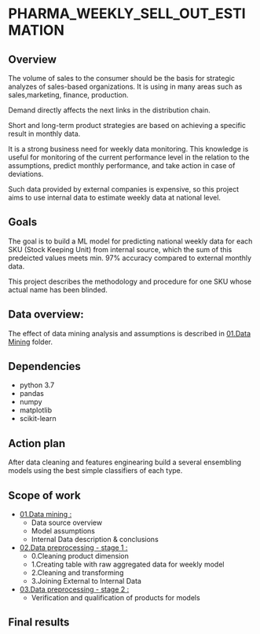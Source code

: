 # PHARMA_WEEKLY_SELL_OUT_ESTIMATION


## Overview
The volume of sales to the consumer should be the basis for strategic analyzes of sales-based organizations.
It is using in many areas such as sales,marketing, finance, production.


Demand  directly affects the next links in the distribution chain.


Short and long-term product strategies are based on achieving a specific result in monthly data.

It is a strong business need for weekly data monitoring.
This knowledge is useful for monitoring of the current performance level in the relation to the assumptions, predict monthly performance, and take action in case of deviations.

Such data provided by external companies is expensive, so this project aims to use internal data to estimate weekly data at national level.

## Goals

The goal is to build a ML model for predicting national weekly data for each SKU (Stock Keeping Unit) from internal source, which the sum of this predeicted values meets min. 97% accuracy compared to external monthly data.

This project describes the methodology and procedure for one SKU whose actual name has been blinded.

## Data overview:
The effect of data mining analysis and assumptions is described in [01.Data Mining](https://github.com/MateoMat/PHARMA_WEEKLY_SELL_OUT_ESTIMATION/tree/master/01.Data%20Mining) folder.

## Dependencies
* python 3.7
* pandas
* numpy
* matplotlib
* scikit-learn

## Action plan
After data cleaning and features enginearing build a several ensembling models using the best simple classifiers of each type.
## Scope of work
* [01.Data mining :](https://github.com/MateoMat/PHARMA_WEEKLY_SELL_OUT_ESTIMATION/tree/master/01.Data%20Mining)
    * Data source overview
    * Model assumptions
    * Internal Data description & conclusions
* [02.Data preprocessing - stage 1 :](https://github.com/MateoMat/PHARMA_WEEKLY_SELL_OUT_ESTIMATION/tree/master/02.Data%20preprocessing%20-%20stage%201)
    * 0.Cleaning product dimension
    * 1.Creating table with raw aggregated data for weekly model
    * 2.Cleaning and transforming
    * 3.Joining External to Internal Data
* [03.Data preprocessing - stage 2 :](https://github.com/MateoMat/PHARMA_WEEKLY_SELL_OUT_ESTIMATION/tree/master/03.Data%20preprocessing%20-%20stage%202)
    * Verification and qualification of products for models
## Final results

